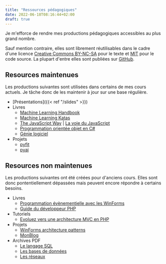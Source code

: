 ```yaml
---
title: "Ressources pédagogiques"
date: 2022-06-18T08:16:44+02:00
draft: true
---
```


Je m'efforce de rendre mes productions pédagogiques accessibles au plus grand nombre.

Sauf mention contraire, elles sont librement réutilisables dans le cadre d'une licence [Creative Commons BY-NC-SA](https://creativecommons.org/licenses/by-nc-sa/4.0/) pour le texte et [MIT](https://opensource.org/licenses/MIT) pour le code source. La plupart d'entre elles sont publiées sur [GitHub](https://github.com/bpesquet?tab=repositories).

## Resources maintenues

Les productions suivantes sont utilisées dans certains de mes cours actuels. Je tâche donc de les maintenir à jour sur une base régulière.

- [Présentations]({{< ref "/slides" >}})
- Livres
  - [Machine Learning Handbook](https://bpesquet.github.io/mlhandbook/)
  - [Machine Learning Katas](https://bpesquet.github.io/mlkatas/)
  - [The JavaScript Way](https://github.com/thejsway/thejsway) | [La voie du JavaScript](https://github.com/thejsway/thejsway_fr)
  - [Programmation orientée objet en C#](https://ensc.gitbook.io/programmation-objet-csharp/)
  - [Génie logiciel](https://ensc.gitbook.io/genie-logiciel/)
- Projets
  - [pyfit](https://github.com/bpesquet/pyfit)
  - [pyai](https://github.com/bpesquet/pyai)

## Resources non maintenues

Les productions suivantes ont été créées pour d'anciens cours. Elles sont donc pontentiellement dépassées mais peuvent encore répondre à certains besoins.

- Livres
  - [Programmation évènementielle avec les WinForms](https://ensc.gitbook.io/programmation-evenementielle-winforms/)
  - [Guide du développeur PHP](https://bpesquet.gitbooks.io/guide-developpeur-php/)
- Tutoriels
  - [Evoluez vers une architecture MVC en PHP](https://bpesquet.developpez.com/tutoriels/php/evoluer-architecture-mvc/)
- Projets
  - [WinForms architecture patterns](https://github.com/bpesquet/winforms-architecture-patterns)
  - [MonBlog](https://github.com/bpesquet/MonBlog)
- Archives PDF
  - [Le langage SQL](/pub/cours_sql.zip)
  - [Les bases de données](/pub/cours_sgbd.zip)
  - [Les réseaux](/pub/cours_reseaux.zip)
